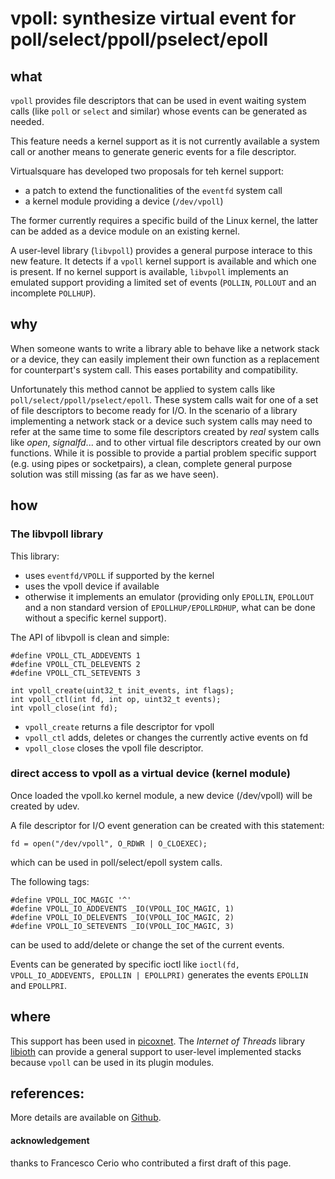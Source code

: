 vpoll: synthesize virtual event for poll/select/ppoll/pselect/epoll
====

what
----
`vpoll` provides file descriptors that can be used in event waiting system calls (like `poll` or `select` and similar)
whose events can be generated as needed.

This feature needs a kernel support as it is not currently available a system call or another means to generate generic
events for a file descriptor.

Virtualsquare has developed two proposals for teh kernel support:

* a patch to extend the functionalities of the `eventfd` system call
* a kernel module providing a device (`/dev/vpoll`)

The former currently requires a specific build of the Linux kernel, the latter can be added as a device module
on an existing kernel.

A user-level library (`libvpoll`) provides a general purpose interace to this new feature.
It detects if a `vpoll` kernel support is available and which one is present.
If no kernel support is available, `libvpoll` implements an emulated support providing a limited
set of events (`POLLIN`, `POLLOUT` and an incomplete `POLLHUP`).

why
----
When someone wants to write a library able to behave like a network stack or a device, they can easily implement their
own function as a replacement for counterpart's system call. This eases portability and compatibility.

Unfortunately this method cannot be applied to system calls like
`poll/select/ppoll/pselect/epoll`.  These system calls wait for one of a set of
file descriptors to become ready for I/O. In the scenario of a library implementing a network stack or a device
such system calls may need to refer at the same
time to some file descriptors created by *real* system calls like *open*,
*signalfd*...  and to other virtual file descriptors created by our own functions. While
it is possible to provide a partial problem specific support (e.g. using pipes or
socketpairs), a clean, complete general purpose solution was still missing (as far
as we have seen).

how
----
### The libvpoll library
This library:

- uses `eventfd/VPOLL` if supported by the kernel
- uses the vpoll device if available
- otherwise it implements an emulator (providing only `EPOLLIN`, `EPOLLOUT` and a non standard version of `EPOLLHUP/EPOLLRDHUP`, what can be done without a specific kernel support).

The API of libvpoll is clean and simple:

```
#define VPOLL_CTL_ADDEVENTS 1
#define VPOLL_CTL_DELEVENTS 2
#define VPOLL_CTL_SETEVENTS 3

int vpoll_create(uint32_t init_events, int flags);
int vpoll_ctl(int fd, int op, uint32_t events);
int vpoll_close(int fd);
```

- `vpoll_create` returns a file descriptor for vpoll
- `vpoll_ctl` adds, deletes or changes the currently active events on fd
- `vpoll_close` closes the vpoll file descriptor.

### direct access to vpoll as a virtual device (kernel module)
Once loaded the vpoll.ko kernel module, a new device (/dev/vpoll) will be created by udev.

A file descriptor for I/O event generation can be created with this statement:
```
fd = open("/dev/vpoll", O_RDWR | O_CLOEXEC);
```
which can be used in poll/select/epoll system calls.

The following tags:
```
#define VPOLL_IOC_MAGIC '^'
#define VPOLL_IO_ADDEVENTS _IO(VPOLL_IOC_MAGIC, 1)
#define VPOLL_IO_DELEVENTS _IO(VPOLL_IOC_MAGIC, 2)
#define VPOLL_IO_SETEVENTS _IO(VPOLL_IOC_MAGIC, 3)
```
can be used to add/delete or change the set of the current events.

Events can be generated by specific ioctl like `ioctl(fd, VPOLL_IO_ADDEVENTS, EPOLLIN | EPOLLPRI)` generates the events `EPOLLIN` and `EPOLLPRI`.

where
----
This support has been used in [picoxnet](https://github.com/virtualsquare/picoxnet).
The *Internet of Threads* library [libioth](https://github.com/virtualsquare/libioth) can provide a general support to user-level
implemented stacks because `vpoll` can be used in its plugin modules.

references:
----
More details are available on [Github](https://github.com/rd235/libvpoll-eventfd).

#### acknowledgement
thanks to Francesco Cerio who contributed a first draft of this page.

